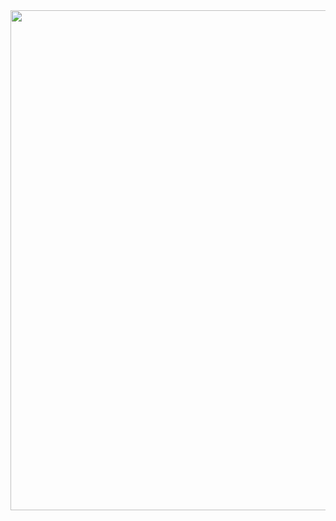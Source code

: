 <img src= 'https://user-images.githubusercontent.com/65078610/120922232-88364300-c6e5-11eb-9d4e-35cbe7613269.png' width="800">
